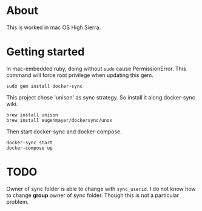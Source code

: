 # About
This is worked in mac OS High Sierra. 

# Getting started
In mac-embedded ruby, doing without `sudo` cause PermissionError.
This command will force root privilege when updating this gem.
```
sudo gem install docker-sync 
```
This project chose 'unison' as sync strategy. So install it along docker-sync wiki. 
```
brew install unison
brew install eugenmayer/dockersync/unox
```
Then start docker-sync and docker-compose.
```
docker-sync start
docker-compose up
```

# TODO
Owner of sync folder is able to change with `sync_userid`. 
I do not know how to change **group** owner of sync folder.
Though this is not a particular problem. 